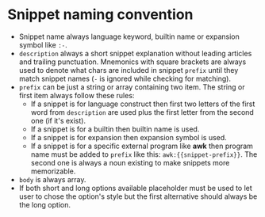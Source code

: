 # Snippet naming convention

- Snippet name always language keyword, builtin name or expansion symbol like `:-`.
- `description` always a short snippet explanation without leading articles and trailing punctuation.
  Mnemonics with square brackets are always used to denote what chars are included in snippet `prefix` until they match snippet
  names (`-` is ignored while checking for matching).
- `prefix` can be just a string or array containing two item. The string or first item always follow these rules:
  - If a snippet is for language construct then first two letters of the first word from `description` are used
    plus the first letter from the second one (if it's exist).
  - If a snippet is for a builtin then builtin name is used.
  - If a snippet is for expansion then expansion symbol is used.
  - If a snippet is for a specific external program like **awk** then program name must be added to `prefix` like this:
    `awk:{{snippet-prefix}}`.
  The second one is always a noun existing to make snippets more memorizable.
- `body` is always array.
- If both short and long options available placeholder must be used to let user to chose the option's style
  but the first alternative should always be the long option.
